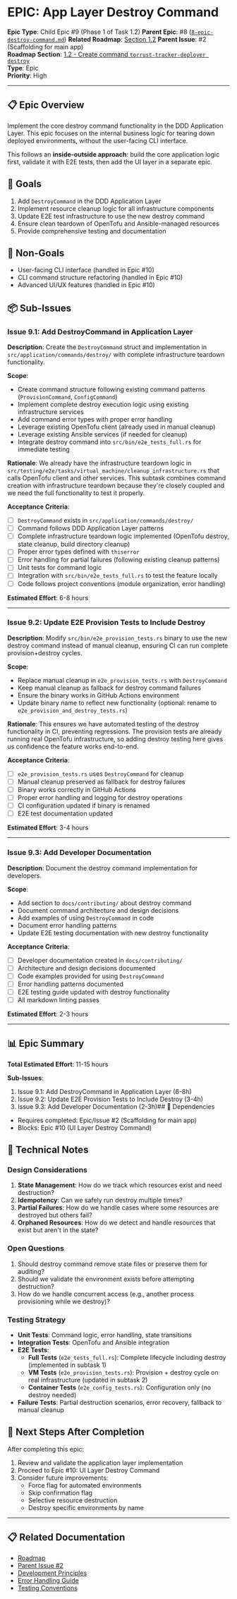 # EPIC: App Layer Destroy Command

**Epic Type**: Child Epic #9 (Phase 1 of Task 1.2)
**Parent Epic**: #8 ([`8-epic-destroy-command.md`](./8-epic-destroy-command.md))
**Related Roadmap**: [Section 1.2](../roadmap.md#1-add-scaffolding-for-main-app)
**Parent Issue**: #2 (Scaffolding for main app)  
**Roadmap Section**: [1.2 - Create command `torrust-tracker-deployer destroy`](../roadmap.md#12-create-command-torrust-tracker-deployer-destroy)  
**Type**: Epic  
**Priority**: High

---

## 📋 Epic Overview

Implement the core destroy command functionality in the DDD Application Layer. This epic focuses on the internal business logic for tearing down deployed environments, without the user-facing CLI interface.

This follows an **inside-outside approach**: build the core application logic first, validate it with E2E tests, then add the UI layer in a separate epic.

## 🎯 Goals

1. Add `DestroyCommand` in the DDD Application Layer
2. Implement resource cleanup logic for all infrastructure components
3. Update E2E test infrastructure to use the new destroy command
4. Ensure clean teardown of OpenTofu and Ansible-managed resources
5. Provide comprehensive testing and documentation

## 🚫 Non-Goals

- User-facing CLI interface (handled in Epic #10)
- CLI command structure refactoring (handled in Epic #10)
- Advanced UI/UX features (handled in Epic #10)

## 📦 Sub-Issues

### Issue 9.1: Add DestroyCommand in Application Layer

**Description**: Create the `DestroyCommand` struct and implementation in `src/application/commands/destroy/` with complete infrastructure teardown functionality.

**Scope**:

- Create command structure following existing command patterns (`ProvisionCommand`, `ConfigCommand`)
- Implement complete destroy execution logic using existing infrastructure services
- Add command error types with proper error handling
- Leverage existing OpenTofu client (already used in manual cleanup)
- Leverage existing Ansible services (if needed for cleanup)
- Integrate destroy command into `src/bin/e2e_tests_full.rs` for immediate testing

**Rationale**: We already have the infrastructure teardown logic in `src/testing/e2e/tasks/virtual_machine/cleanup_infrastructure.rs` that calls OpenTofu client and other services. This subtask combines command creation with infrastructure teardown because they're closely coupled and we need the full functionality to test it properly.

**Acceptance Criteria**:

- [ ] `DestroyCommand` exists in `src/application/commands/destroy/`
- [ ] Command follows DDD Application Layer patterns
- [ ] Complete infrastructure teardown logic implemented (OpenTofu destroy, state cleanup, build directory cleanup)
- [ ] Proper error types defined with `thiserror`
- [ ] Error handling for partial failures (following existing cleanup patterns)
- [ ] Unit tests for command logic
- [ ] Integration with `src/bin/e2e_tests_full.rs` to test the feature locally
- [ ] Code follows project conventions (module organization, error handling)

**Estimated Effort**: 6-8 hours

---

### Issue 9.2: Update E2E Provision Tests to Include Destroy

**Description**: Modify `src/bin/e2e_provision_tests.rs` binary to use the new destroy command instead of manual cleanup, ensuring CI can run complete provision+destroy cycles.

**Scope**:

- Replace manual cleanup in `e2e_provision_tests.rs` with `DestroyCommand`
- Keep manual cleanup as fallback for destroy command failures
- Ensure the binary works in GitHub Actions environment
- Update binary name to reflect new functionality (optional: rename to `e2e_provision_and_destroy_tests.rs`)

**Rationale**: This ensures we have automated testing of the destroy functionality in CI, preventing regressions. The provision tests are already running real OpenTofu infrastructure, so adding destroy testing here gives us confidence the feature works end-to-end.

**Acceptance Criteria**:

- [ ] `e2e_provision_tests.rs` uses `DestroyCommand` for cleanup
- [ ] Manual cleanup preserved as fallback for destroy failures
- [ ] Binary works correctly in GitHub Actions
- [ ] Proper error handling and logging for destroy operations
- [ ] CI configuration updated if binary is renamed
- [ ] E2E test documentation updated

**Estimated Effort**: 3-4 hours

---

### Issue 9.3: Add Developer Documentation

**Description**: Document the destroy command implementation for developers.

**Scope**:

- Add section to `docs/contributing/` about destroy command
- Document command architecture and design decisions
- Add examples of using `DestroyCommand` in code
- Document error handling patterns
- Update E2E testing documentation with new destroy functionality

**Acceptance Criteria**:

- [ ] Developer documentation created in `docs/contributing/`
- [ ] Architecture and design decisions documented
- [ ] Code examples provided for using `DestroyCommand`
- [ ] Error handling patterns documented
- [ ] E2E testing guide updated with destroy functionality
- [ ] All markdown linting passes

**Estimated Effort**: 2-3 hours

---

## 📊 Epic Summary

**Total Estimated Effort**: 11-15 hours

**Sub-Issues**:

1. Issue 9.1: Add DestroyCommand in Application Layer (6-8h)
2. Issue 9.2: Update E2E Provision Tests to Include Destroy (3-4h)
3. Issue 9.3: Add Developer Documentation (2-3h)## 🔗 Dependencies

- Requires completed: Epic/Issue #2 (Scaffolding for main app)
- Blocks: Epic #10 (UI Layer Destroy Command)

## 📝 Technical Notes

### Design Considerations

1. **State Management**: How do we track which resources exist and need destruction?
2. **Idempotency**: Can we safely run destroy multiple times?
3. **Partial Failures**: How do we handle cases where some resources are destroyed but others fail?
4. **Orphaned Resources**: How do we detect and handle resources that exist but aren't in the state?

### Open Questions

1. Should destroy command remove state files or preserve them for auditing?
2. Should we validate the environment exists before attempting destruction?
3. How do we handle concurrent access (e.g., another process provisioning while we destroy)?

### Testing Strategy

- **Unit Tests**: Command logic, error handling, state transitions
- **Integration Tests**: OpenTofu and Ansible integration
- **E2E Tests**:
  - **Full Tests** (`e2e_tests_full.rs`): Complete lifecycle including destroy (implemented in subtask 1)
  - **VM Tests** (`e2e_provision_tests.rs`): Provision + destroy cycle on real infrastructure (updated in subtask 2)
  - **Container Tests** (`e2e_config_tests.rs`): Configuration only (no destroy needed)
- **Failure Tests**: Partial destruction scenarios, error recovery, fallback to manual cleanup

## 🚀 Next Steps After Completion

After completing this epic:

1. Review and validate the application layer implementation
2. Proceed to Epic #10: UI Layer Destroy Command
3. Consider future improvements:
   - Force flag for automated environments
   - Skip confirmation flag
   - Selective resource destruction
   - Destroy specific environments by name

---

## 📋 Related Documentation

- [Roadmap](../roadmap.md)
- [Parent Issue #2](https://github.com/torrust/torrust-tracker-deployer/issues/2)
- [Development Principles](../development-principles.md)
- [Error Handling Guide](../contributing/error-handling.md)
- [Testing Conventions](../contributing/testing.md)
